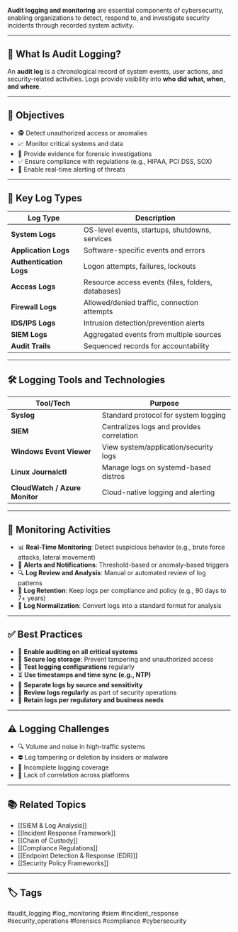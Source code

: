 **Audit logging and monitoring** are essential components of cybersecurity, enabling organizations to detect, respond to, and investigate security incidents through recorded system activity.

---

## 🧠 What Is Audit Logging?

An **audit log** is a chronological record of system events, user actions, and security-related activities. Logs provide visibility into **who did what, when, and where**.

---

## 🎯 Objectives

- 🕵️ Detect unauthorized access or anomalies
- 📈 Monitor critical systems and data
- 🧾 Provide evidence for forensic investigations
- ✅ Ensure compliance with regulations (e.g., HIPAA, PCI DSS, SOX)
- 📢 Enable real-time alerting of threats

---

## 🧱 Key Log Types

| Log Type             | Description                                           |
|----------------------|-------------------------------------------------------|
| **System Logs**      | OS-level events, startups, shutdowns, services        |
| **Application Logs** | Software-specific events and errors                   |
| **Authentication Logs** | Logon attempts, failures, lockouts                  |
| **Access Logs**      | Resource access events (files, folders, databases)    |
| **Firewall Logs**    | Allowed/denied traffic, connection attempts           |
| **IDS/IPS Logs**     | Intrusion detection/prevention alerts                 |
| **SIEM Logs**        | Aggregated events from multiple sources               |
| **Audit Trails**     | Sequenced records for accountability                  |

---

## 🛠 Logging Tools and Technologies

| Tool/Tech       | Purpose                                      |
|------------------|----------------------------------------------|
| **Syslog**       | Standard protocol for system logging         |
| **SIEM**         | Centralizes logs and provides correlation    |
| **Windows Event Viewer** | View system/application/security logs |
| **Linux Journalctl** | Manage logs on systemd-based distros      |
| **CloudWatch / Azure Monitor** | Cloud-native logging and alerting |

---

## 🧾 Monitoring Activities

- 📊 **Real-Time Monitoring**: Detect suspicious behavior (e.g., brute force attacks, lateral movement)
- 🔔 **Alerts and Notifications**: Threshold-based or anomaly-based triggers
- 🔍 **Log Review and Analysis**: Manual or automated review of log patterns
- 🔁 **Log Retention**: Keep logs per compliance and policy (e.g., 90 days to 7+ years)
- 🧮 **Log Normalization**: Convert logs into a standard format for analysis

---

## ✅ Best Practices

- 📌 **Enable auditing on all critical systems**
- 🔐 **Secure log storage**: Prevent tampering and unauthorized access
- 🧪 **Test logging configurations** regularly
- ⏳ **Use timestamps and time sync (e.g., NTP)**
- 📁 **Separate logs by source and sensitivity**
- 🔄 **Review logs regularly** as part of security operations
- 🧾 **Retain logs per regulatory and business needs**

---

## ⚠️ Logging Challenges

- 🔍 Volume and noise in high-traffic systems
- ⛔ Log tampering or deletion by insiders or malware
- 🧩 Incomplete logging coverage
- 🧱 Lack of correlation across platforms

---

## 📚 Related Topics

- [[SIEM & Log Analysis]]
- [[Incident Response Framework]]
- [[Chain of Custody]]
- [[Compliance Regulations]]
- [[Endpoint Detection & Response (EDR)]]
- [[Security Policy Frameworks]]

---

## 🏷 Tags

#audit_logging #log_monitoring #siem #incident_response #security_operations #forensics #compliance #cybersecurity
